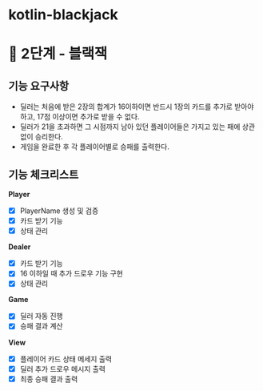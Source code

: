 # kotlin-blackjack

# 🚀 2단계 - 블랙잭

## 기능 요구사항
- 딜러는 처음에 받은 2장의 합계가 16이하이면 반드시 1장의 카드를 추가로 받아야 하고, 17점 이상이면 추가로 받을 수 없다.
- 딜러가 21을 초과하면 그 시점까지 남아 있던 플레이어들은 가지고 있는 패에 상관 없이 승리한다.
- 게임을 완료한 후 각 플레이어별로 승패를 출력한다.


## 기능 체크리스트

**Player**
- [x] PlayerName 생성 및 검증
- [x] 카드 받기 기능
- [x] 상태 관리

**Dealer**
- [x] 카드 받기 기능
- [x] 16 이하일 때 추가 드로우 기능 구현
- [x] 상태 관리

**Game**
- [x] 딜러 자동 진행
- [x] 승패 결과 계산

**View**
- [x] 플레이어 카드 상태 메세지 출력
- [x] 딜러 추가 드로우 메시지 출력
- [x] 최종 승패 결과 출력
